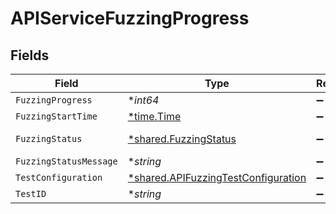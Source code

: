 # APIServiceFuzzingProgress


## Fields

| Field                                                                                     | Type                                                                                      | Required                                                                                  | Description                                                                               |
| ----------------------------------------------------------------------------------------- | ----------------------------------------------------------------------------------------- | ----------------------------------------------------------------------------------------- | ----------------------------------------------------------------------------------------- |
| `FuzzingProgress`                                                                         | **int64*                                                                                  | :heavy_minus_sign:                                                                        | N/A                                                                                       |
| `FuzzingStartTime`                                                                        | [*time.Time](https://pkg.go.dev/time#Time)                                                | :heavy_minus_sign:                                                                        | N/A                                                                                       |
| `FuzzingStatus`                                                                           | [*shared.FuzzingStatus](../../models/shared/fuzzingstatus.md)                             | :heavy_minus_sign:                                                                        | An enumeration.                                                                           |
| `FuzzingStatusMessage`                                                                    | **string*                                                                                 | :heavy_minus_sign:                                                                        | N/A                                                                                       |
| `TestConfiguration`                                                                       | [*shared.APIFuzzingTestConfiguration](../../models/shared/apifuzzingtestconfiguration.md) | :heavy_minus_sign:                                                                        | N/A                                                                                       |
| `TestID`                                                                                  | **string*                                                                                 | :heavy_minus_sign:                                                                        | N/A                                                                                       |